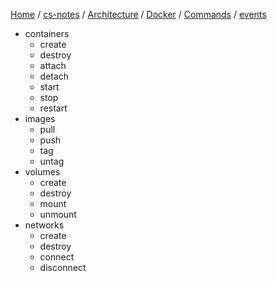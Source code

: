 [Home](https://mengxianbin.github.io) /
[cs-notes](https://mengxianbin.github.io/cs-notes/site) /
[Architecture](https://mengxianbin.github.io/cs-notes/site/Architecture) /
[Docker](https://mengxianbin.github.io/cs-notes/site/Architecture/Docker) /
[Commands](https://mengxianbin.github.io/cs-notes/site/Architecture/Docker/Commands) /
[events](https://mengxianbin.github.io/cs-notes/site/Architecture/Docker/Commands/events)

* containers
    * create
    * destroy
    * attach
    * detach
    * start
    * stop
    * restart
* images
    * pull
    * push
    * tag
    * untag
* volumes
    * create
    * destroy
    * mount
    * unmount
* networks
    * create
    * destroy
    * connect
    * disconnect